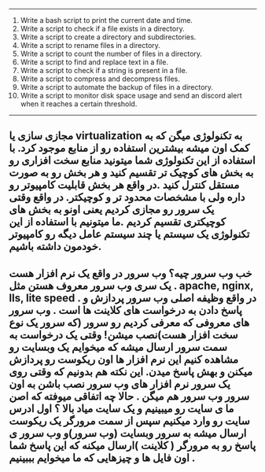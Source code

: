 -------------------------------------------------------------------------------------------------
1. Write a bash script to print the current date and time.
2. Write a script to check if a file exists in a directory.
3. Write a script to create a directory and subdirectories.
4. Write a script to rename files in a directory.
5. Write a script to count the number of files in a directory.
6. Write a script to find and replace text in a file.
7. Write a script to check if a string is present in a file.
8. Write a script to compress and decompress files.
9. Write a script to automate the backup of files in a directory.
10. Write a script to monitor disk space usage and send an discord alert when it reaches a certain threshold.
---------------------------------------------------------------------------------------------------------------------------------------
مجازی سازی یا virtualization به تکنولوژی میگن که به کمک اون میشه بیشترین استفاده رو از منابع موجود کرد. با استفاده از این تکنولوژی شما میتونید منابع سخت افزاری رو به بخش های کوچیک تر تقسیم کنید و هر بخش رو به صورت مستقل کنترل کنید .در واقع هر بخش قابلیت کامپیوتر رو داره ولی با مشخصات محدود تر و کوچیکتر. در واقع وقتی یک سرور رو مجازی کردیم یعنی اونو به بخش های کوچیکتری تقسیم کردیم .ما میتونیم با استفاده از این تکنولوژی یک سیستم یا چند سیستم عامل دیگه رو کامپیوتر خودمون داشته باشیم. 
-------------------------------------------------------------------------------------------------
خب وب سرور چیه؟‌ وب سرور در واقع یک نرم افزار هست . یک سری وب سرور معروف هستن مثل apache, nginx, lls, lite speed . در واقع وظیفه اصلی وب سرور پردازش و پاسخ دادن به درخواست های کلاینت ها است . وب سرور های معروفی که معرفی کردیم رو سرور (‌که سرور یک نوع سخت افزار هست)‌نصب میشن! وقتی یک درخواست به سمت سرور ارسال میشه که میخوایم یک وبسایت رو مشاهده کنیم این نرم افزار ها اون ریکوست رو پردازش میکنن و بهش پاسخ میدن. این نکته هم بدونیم که وقتی روی یک سرور نرم افزار های وب سرور نصب باشن به اون سرور وب سرور هم میگن . حالا چه اتفاقی میوفته که اصن ما ی سایت رو میبینیم و یک سایت میاد بالا ؟‌ اول ادرس سایت رو وارد میکنیم سپس از سمت مرورگر یک ریکوست ارسال میشه به سرور وبسایت (وب سرور)‌و وب سرور ی پاسخ رو به مرورگر ( کلاینت )‌ارسال میکنه که این پاسخ شما اون فایل ها و چیزهایی که ما میخوایم بببینیم .
---------------------------------------------------------------------------------------------------------------------------------





